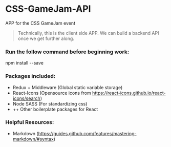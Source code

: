 # CSS-GameJam-API
APP for the CSS GameJam event
> Technically, this is the client side APP.
> We can build a backend API once we get further along.

### Run the follow command before beginning work:
npm install --save

### Packages included:
* Redux + Middleware (Global static variable storage)
* React-Icons (Opensource icons from https://react-icons.github.io/react-icons/search)
* Node SASS (For standardizing css)
* ++ Other boilerplate packages for React

### Helpful Resources:
* Markdown (https://guides.github.com/features/mastering-markdown/#syntax)

